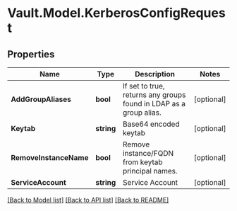 # Vault.Model.KerberosConfigRequest

## Properties

Name | Type | Description | Notes
------------ | ------------- | ------------- | -------------
**AddGroupAliases** | **bool** | If set to true, returns any groups found in LDAP as a group alias. | [optional] 
**Keytab** | **string** | Base64 encoded keytab | [optional] 
**RemoveInstanceName** | **bool** | Remove instance/FQDN from keytab principal names. | [optional] 
**ServiceAccount** | **string** | Service Account | [optional] 

[[Back to Model list]](../README.md#documentation-for-models) [[Back to API list]](../README.md#documentation-for-api-endpoints) [[Back to README]](../README.md)

